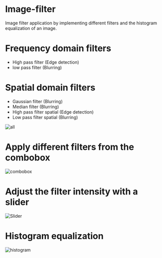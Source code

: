 # Image-filter
Image filter application by implementing different filters and the histogram  equalization of an image.


# Frequency domain filters
- High pass filter (Edge detection)
- low pass filter  (Blurring)

# Spatial domain filters
- Gaussian filter  (Blurring)
- Median filter    (Blurring)
- High pass filter spatial (Edge detection)
- Low pass filter spatial  (Blurring)

![all](https://user-images.githubusercontent.com/61357643/169042154-9d5d3958-dfe2-4ba5-aff1-5b7cbee12aac.jpeg)

 # Apply different filters from the combobox
 
 ![combobox](https://user-images.githubusercontent.com/61357643/169042857-a19386ac-21f7-4248-b1da-8e886ae8ca7d.jpeg)
 
 # Adjust the filter intensity with a slider 
 
 ![Slider](https://user-images.githubusercontent.com/61357643/169042956-eec6327c-a607-483c-8503-597d967d3e99.jpeg)
 
 # Histogram equalization 
 
 ![histogram](https://user-images.githubusercontent.com/61357643/169043674-5c9816ed-5faa-4125-9872-b6821f3b2c29.jpeg)



 

